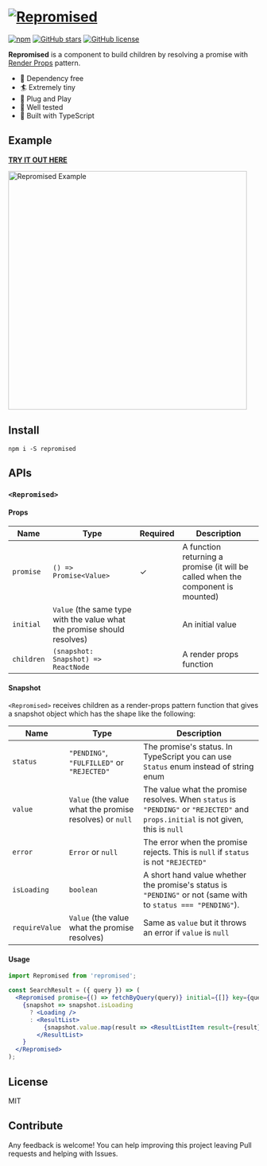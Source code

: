 # [![Repromised](https://user-images.githubusercontent.com/4289883/43491551-dc28c168-94d9-11e8-8c56-b10389544933.png)](https://github.com/axross/repromised)

[![npm](https://img.shields.io/npm/dt/repromised.svg)](https://www.npmjs.com/package/repromised)
[![GitHub stars](https://img.shields.io/github/stars/axross/repromised.svg)](https://github.com/axross/repromised/stargazers)
[![GitHub license](https://img.shields.io/github/license/axross/repromised.svg)](https://github.com/axross/repromised/blob/master/LICENSE)

**Repromised** is a component to build children by resolving a promise with
[Render Props](https://reactjs.org/docs/render-props.html) pattern.

- 🚀 Dependency free
- 🏄‍ Extremely tiny
- 🔌 Plug and Play
- 👷 Well tested
- 👔 Built with TypeScript

## Example

[**TRY IT OUT HERE**](https://codesandbox.io/s/0mkr4nkokv)

[<img src="https://user-images.githubusercontent.com/4289883/43618182-cc1e7e0e-967b-11e8-892f-3aecfaf8ece6.gif" alt="Repromised Example" width="480" />](https://codesandbox.io/s/0mkr4nkokv)

## Install

```
npm i -S repromised
```

## APIs

### `<Repromised>`

#### Props

| Name       | Type                                                                    | Required | Description                                                                      |
| ---------- | ----------------------------------------------------------------------- | -------- | -------------------------------------------------------------------------------- |
| `promise`  | `() => Promise<Value>`                                                  | ✓        | A function returning a promise (it will be called when the component is mounted) |
| `initial`  | `Value` (the same type with the value what the promise should resolves) |          | An initial value                                                                 |
| `children` | `(snapshot: Snapshot) => ReactNode`                                     |          | A render props function                                                          |

#### Snapshot

`<Repromised>` receives children as a render-props pattern function that gives a snapshot object which has the shape like the following:

| Name           | Type                                                    | Description                                                                                                                        |
| -------------- | ------------------------------------------------------- | ---------------------------------------------------------------------------------------------------------------------------------- |
| `status`       | `"PENDING"`, `"FULFILLED"` or `"REJECTED"`              | The promise's status. In TypeScript you can use `Status` enum instead of string enum                                               |
| `value`        | `Value` (the value what the promise resolves) or `null` | The value what the promise resolves. When `status` is `"PENDING"` or `"REJECTED"` and `props.initial` is not given, this is `null` |
| `error`        | `Error` or `null`                                       | The error when the promise rejects. This is `null` if `status` is not `"REJECTED"`                                                 |
| `isLoading`    | `boolean`                                               | A short hand value whether the promise's status is `"PENDING"` or not (same with to `status === "PENDING"`).                       |
| `requireValue` | `Value` (the value what the promise resolves)           | Same as `value` but it throws an error if `value` is `null`                                                                        |

#### Usage

<!-- prettier-ignore -->
```jsx
import Repromised from 'repromised';

const SearchResult = ({ query }) => (
  <Repromised promise={() => fetchByQuery(query)} initial={[]} key={query}>
    {snapshot => snapshot.isLoading
      ? <Loading />
      : <ResultList>
          {snapshot.value.map(result => <ResultListItem result={result} />)}
        </ResultList>
    }
  </Repromised>
);
```

## License

MIT

## Contribute

Any feedback is welcome! You can help improving this project leaving Pull requests and helping with Issues.
